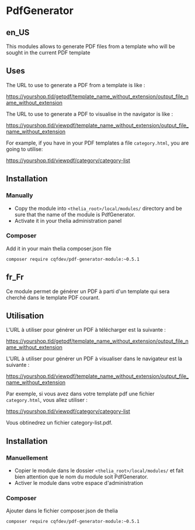 # PdfGenerator

## en_US

This modules allows to generate PDF files from a template who will be sought in
the current PDF template


## Uses

The URL to use to generate a PDF from a template is like :

https://yourshop.tld/getpdf/template_name_without_extension/output_file_name_without_extension

The URL to use to generate a PDF to visualise in the navigator is like :

https://yourshop.tld/viewpdf/template_name_without_extension/output_file_name_without_extension

For example, if you have in your PDF templates a file `category.html`, you are going to utilise:

https://yourshop.tld/viewpdf/category/category-list

## Installation

### Manually

* Copy the module into ```<thelia_root>/local/modules/``` directory and be sure that the name of the module is PdfGenerator.
* Activate it in your thelia administration panel

### Composer

Add it in your main thelia composer.json file

```
composer require cqfdev/pdf-generator-module:~0.5.1
```
  


## fr_Fr

Ce module permet de générer un PDF à parti d'un template qui sera cherché dans
le template PDF courant.


## Utilisation

L'URL à utiliser pour générer un PDF à télécharger est la suivante :

https://yourshop.tld/getpdf/template_name_without_extension/output_file_name_without_extension

L'URL à utiliser pour générer un PDF à visualiser dans le navigateur est la suivante :

https://yourshop.tld/viewpdf/template_name_without_extension/output_file_name_without_extension

Par exemple, si vous avez dans votre template pdf une fichier `category.html`, vous allez utiliser :

https://yourshop.tld/viewpdf/category/category-list

Vous obtinedrez un fichier category-list.pdf.

## Installation

### Manuellement

* Copier le module dans le dossier ```<thelia_root>/local/modules/``` et fait bien attention que le nom du module soit PdfGenerator.
* Activer le module dans votre espace d'administration

### Composer

Ajouter dans le fichier composer.json de thelia

```
composer require cqfdev/pdf-generator-module:~0.5.1
```



